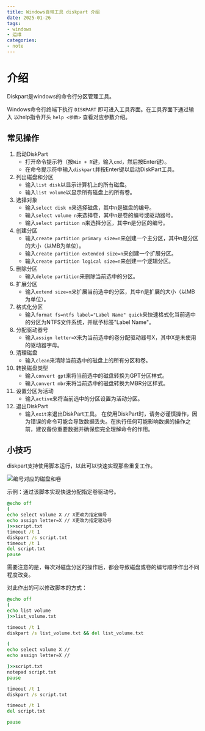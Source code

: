 ```yaml
---
title: Windows自带工具 diskpart 介绍
date: 2025-01-26
tags:
- windows
- 运维
categories:
- note
---
```


# 介绍

Diskpart是windows的命令行分区管理工具。

Windows命令行终端下执行 `DISKPART` 即可进入工具界面。在工具界面下通过输入 以help指令开头 `help <参数>` 查看对应参数介绍。
<!-- more -->

## 常见操作

1. 启动DiskPart
    - 打开命令提示符（按`Win + R`键，输入`cmd`，然后按Enter键）。
    - 在命令提示符中输入`diskpart`并按Enter键以启动DiskPart工具。
2. 列出磁盘和分区
    - 输入`list disk`以显示计算机上的所有磁盘。
    - 输入`list volume`以显示所有磁盘上的所有卷。
3. 选择对象
    - 输入`select disk n`来选择磁盘，其中n是磁盘的编号。
    - 输入`select volume n`来选择卷，其中n是卷的编号或驱动器号。
    - 输入`select partition n`来选择分区，其中n是分区的编号。
4. 创建分区
    - 输入`create partition primary size=n`来创建一个主分区，其中n是分区的大小（以MB为单位）。
    - 输入`create partition extended size=n`来创建一个扩展分区。
    - 输入`create partition logical size=n`来创建一个逻辑分区。
5. 删除分区
    - 输入`delete partition`来删除当前选中的分区。
6. 扩展分区
    - 输入`extend size=n`来扩展当前选中的分区，其中n是扩展的大小（以MB为单位）。
7. 格式化分区
    - 输入`format fs=ntfs label="Label Name" quick`来快速格式化当前选中的分区为NTFS文件系统，并赋予标签"Label Name"。
8. 分配驱动器号
    - 输入`assign letter=X`来为当前选中的卷分配驱动器号X，其中X是未使用的驱动器字母。
9. 清理磁盘
    - 输入`clean`来清除当前选中的磁盘上的所有分区和卷。
10. 转换磁盘类型
    - 输入`convert gpt`来将当前选中的磁盘转换为GPT分区样式。
    - 输入`convert mbr`来将当前选中的磁盘转换为MBR分区样式。
11. 设置分区为活动
    - 输入`active`来将当前选中的分区设置为活动分区。
12. 退出DiskPart
    - 输入`exit`来退出DiskPart工具。
在使用DiskPart时，请务必谨慎操作，因为错误的命令可能会导致数据丢失。在执行任何可能影响数据的操作之前，建议备份重要数据并确保您完全理解命令的作用。


## 小技巧

diskpart支持使用脚本运行，以此可以快速实现那些重复工作。

![编号对应的磁盘和卷](https://drive.ljzd.link/api/raw/?path=/Images/blog/diskpart1.jpg&odpt=f68a9f95c330098a55256b6d2d21ff1901798a4b6b132b3ab94d33c0ba017543&proxy=true)

示例：通过该脚本实现快速分配指定卷驱动号。

```bat
@echo off
(
echo select volume X // X更改为指定编号
echo assign letter=X // X更改为指定驱动号 
)>>script.txt
timeout /t 1
diskpart /s script.txt
timeout /t 1
del script.txt
pause
```

需要注意的是，每次对磁盘分区的操作后，都会导致磁盘或卷的编号顺序作出不同程度改变。

对此作出的可以修改脚本的方式：

```bat
@echo off
(
echo list volume
)>>list_volume.txt

timeout /t 1
diskpart /s list_volume.txt && del list_volume.txt

(
echo select volume X // 
echo assign letter=X //

)>>script.txt
notepad script.txt
pause

timeout /t 1
diskpart /s script.txt

timeout /t 1
del script.txt

pause
```
